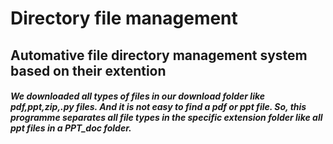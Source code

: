 # Directory file management 

## Automative file directory management system  based on their extention

##### We downloaded all types of files in our download folder like pdf,ppt,zip,.py files. And it is not easy to find a pdf or ppt file. So, this programme separates all file types in the specific extension folder like all ppt files in a PPT_doc  folder.
